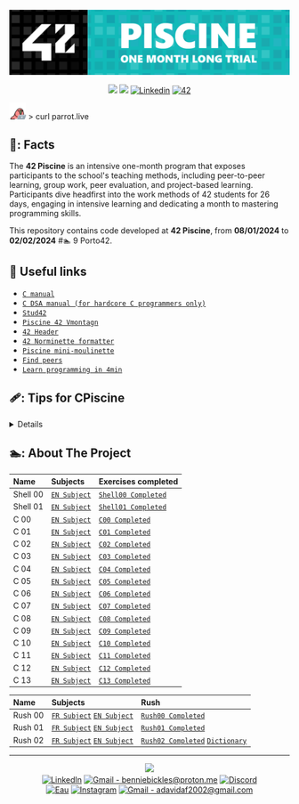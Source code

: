 <p align="center">
   <img src="https://github.com/jotavare/jotavare/blob/main/42/banners/piscine_and_common_core/github_piscine_and_common_core_banner_piscine.png">
</p>

<p align="center">
	<img src="https://img.shields.io/badge/status-finished-success?color=%2312bab9&style=flat-square"/>
	<img src="https://img.shields.io/github/last-commit/Juskocode/piscine?color=%2312bab9&style=flat-square"/>
	<a href='https://www.linkedin.com/in/andre-freitas-331006215/' target="_blank"><img alt='Linkedin' src='https://img.shields.io/badge/LinkedIn-100000?style=flat-square&logo=Linkedin&logoColor=white&labelColor=0A66C2&color=0A66C2'/></a>
	<a href='https://profile.intra.42.fr/users/aaires-d' target="_blank"><img alt='42' src='https://img.shields.io/badge/Porto-100000?style=flat-square&logo=42&logoColor=white&labelColor=000000&color=000000'/></a>
</p>
<a href="https://github.com/Juskocode/piscine" target="_blank"><img width="30" src="https://raw.githubusercontent.com/ItsAnunesS/ItsAnunesS/main/src/img/parrots/laptop_parrot.gif"></a> > curl parrot.live

## 🙂: Facts
The **42 Piscine** is an intensive one-month program that exposes participants to the school's teaching methods, including peer-to-peer learning, group work, peer evaluation, and project-based learning. Participants dive headfirst into the work methods of 42 students for 26 days, engaging in intensive learning and dedicating a month to mastering programming skills.

This repository contains code developed at **42 Piscine**, from **08/01/2024** to **02/02/2024** #🏊 9 Porto42.

## :pushpin: Useful links

* [`C manual`](http://manpagesfr.free.fr/consulter.html](https://www.cimat.mx/ciencia_para_jovenes/bachillerato/libros/%5BKernighan-Ritchie%5DThe_C_Programming_Language.pdf))
* [`C DSA manual (for hardcore C programmers only)`](https://www.cet.edu.in/noticefiles/280_DS%20Complete.pdf)
* [`Stud42`](https://signin.intra.42.fr/users/sign_in)
* [`Piscine 42 Vmontagn`](https://42-beta.vmontagn.fr/login)
* [`42 Header`](https://github.com/42Paris/42header)
* [`42 Norminette formatter`](https://github.com/alexandregv/norminette-vim](https://github.com/dawnbeen/c_formatter_42))
* [`Piscine mini-moulinette`](https://github.com/Buom01/semi-auto-correct-42)
* [`Find peers`](https://find-peers.codam.nl)
* [`Learn programming in 4min`](https://www.youtube.com/watch?v=5p8wTOr8AbU) 

## 🩹: Tips for CPiscine
<details> 
	
# READ THIS BEFORE YOU PASS THE EXAM <br/>
### **Logging into and setting up an exam** <br/>
1-Login with exam / exam at the login screen <br/>
2-Open a terminal and type kinit username and your password after the prompt <br />
3-Type examshell in a terminal to begin <br /> 
### **During the exam** <br />
1-Don't forget to clean up, comment, remove your testing code execs, and libraries prior to submission <br />
2-Don't forget to push your code regularly in the rendu/<test question> directory to vogsphere before typing grademe and y in the examshell terminal <br />
3-Read through all of the subjects and examples again before final submission <br />
### **Before Exams** <br />
1- You should Learn Functions Loops Condition Arrays  Strings before exam 00 <br />
2- You should Learn argc & argv & malloc and free before exam01/exam02 <br />
3- You Should Learn Makefile Library Header Pointers-Functions before final exam <br />
### **Piscine sum up** <br/>
- Projects have no deadline for delivery. <br/>
- Projects can be submitted as many times as necessary.
- Once you set a project as finshed, you have one day to be evaluated, oherwise the system will auto eval
- Before the first exam, study Git, `add`, `commit`, `push` are essential.
- Every Friday there is an exam, so set aside time to study.
- As soon as registration for the exam begins **SIGN UP!**
- Every weekend there is Rush, make an effort to deliver Rush00, the others are more difficult.
- If you're not going to do Rush, don't sign up.
- Do not copy.
- Learn VIM, don't be boring!, it's not that bad `:q`
- Learn gdb and valgrind, they will save your life in the third week. `man gdb`, `man valgrind`
- Live and enjoy the Piscine experience, there are things that are better to learn there, so avoid spoilers.

</details>
<!-- ABOUT THE PROJECT -->

## 🏊: About The Project

Name	|	Subjects       |  Exercises completed
:----------------------------|:------------------------|:-----------------------
Shell 00	|[`EN Subject`](Piscine_Shell/Shell-00/Shell-00_EN.pdf)       | [`Shell00 Completed`](Piscine_Shell/Shell-00)
Shell 01	|[`EN Subject`](Piscine_Shell/Shell-01/Shell-01_EN.pdf)| [`Shell01 Completed`](Piscine_Shell/Shell-01)
C 00	|	[`EN Subject`](Piscine_C/C00/C-00_EN.pdf)| [`C00 Completed`](Piscine_C/C00)
C 01	|	[`EN Subject`](Piscine_C/C01/C-01_EN.pdf)   | [`C01 Completed`](Piscine_C/C01)
C 02	|	[`EN Subject`](Piscine_C/C02/C-02_EN.pdf)| [`C02 Completed`](Piscine_C/C02)
C 03	|	[`EN Subject`](Piscine_C/C03/C-03_EN.pdf) | [`C03 Completed`](Piscine_C/C03)
C 04	|	[`EN Subject`](Piscine_C/C04/C-04_EN.pdf) | [`C04 Completed`](Piscine_C/C04)
C 05	|	[`EN Subject`](Piscine_C/C05/C-05_EN.pdf)  | [`C05 Completed`](Piscine_C/C05)
C 06	|	[`EN Subject`](Piscine_C/C06/C-06_EN.pdf)  | [`C06 Completed`](Piscine_C/C06)
C 07	|	[`EN Subject`](Piscine_C/C07/C-07_EN.pdf)  | [`C07 Completed`](Piscine_C/C07)
C 08	|	[`EN Subject`](Piscine_C/C08/C-08_EN.pdf)  | [`C08 Completed`](Piscine_C/C08)
C 09	|	[`EN Subject`](Piscine_C/C09/C-09_EN.pdf)  | [`C09 Completed`](Piscine_C/C09)
C 10	|	[`EN Subject`](Piscine_C/C10/C-10_EN.pdf)  | [`C10 Completed`](Piscine_C/C10)
C 11	|	[`EN Subject`](Piscine_C/C11/C-11_EN.pdf)  | [`C11 Completed`](Piscine_C/C11)
C 12	|	[`EN Subject`](Piscine_C/C12/C-12_EN.pdf)  | [`C12 Completed`](Piscine_C/C12)
C 13	|	[`EN Subject`](Piscine_C/C13/C-13_EN.pdf)  | [`C13 Completed`](Piscine_C/C13)

Name	|	Subjects       |  Rush 
:----------------------------|:------------------------|:-----------------------
Rush 00	|	 [`FR Subject`](Rushs/Rush-00/Rush-00_Sujet.pdf) [`EN Subject`](Rushs/Rush-00/Rush-00_EN.pdf)       | [`Rush00 Completed`](Rushs/Rush-00)
Rush 01	|	[`FR Subject`](Rushs/Rush-01/Rush-01_Sujet.pdf) [`EN Subject`](Rushs/Rush-01/Rush-01_EN.pdf)| [`Rush01 Completed`](Rushs/Rush-01)
Rush 02	|	[`FR Subject`](Rushs/Rush-02/Rush-02_Sujet.pdf) [`EN Subject`](Rushs/Rush-02/Rush-02_EN.pdf)| [`Rush02 Completed`](Rushs/Rush-02) [`Dictionary`](Rushs/Rush-02/Dictionary.txt)
__________________________________________________________________
<div align="center">
	<div>
	<img height="222em" src="https://avatars.githubusercontent.com/u/94986369?v=4">
	</div>
	<div>
	<div>
    	</div>
    	<div>
  	<a href="https://www.youtube.com/watch?v=dQw4w9WgXcQ" target="_blank"><img align="center" alt="LinkedIn" height="60" src="https://user-images.githubusercontent.com/81205527/157161849-01a9df02-bf32-45be-add4-122bc40b48cf.png"></a>
	<a href = " https://www.youtube.com/watch?v=dQw4w9WgXcQ"> <img align="center" alt="Gmail - benniebickles@proton.me" height="60" src="https://user-images.githubusercontent.com/81205527/157161831-eb9dffee-404b-4ffe-b0af-34671219f7fb.png"></a>
	<a href="https://www.youtube.com/watch?v=dQw4w9WgXcQ" target="_blank"><img align="center" alt="Discord" height="60" src="https://user-images.githubusercontent.com/81205527/157161820-de88dc63-61a3-4c9f-9445-07ac98bf0bc2.png"></a>
	</div>
</div>
<div align="center">
    	<div>
	<a href="https://www.youtube.com/watch?v=dQw4w9WgXcQ" target="_blank"><img align="center" alt="Eau" height="130" src="https://imgs.search.brave.com/VQW-0uqXppOhqodL7xG8rGaEynKGuv-RkHEN8PI-s0c/rs:fit:500:0:0/g:ce/aHR0cHM6Ly91cGxv/YWQud2lraW1lZGlh/Lm9yZy93aWtpcGVk/aWEvY29tbW9ucy84/LzhkLzQyX0xvZ28u/c3Zn.svg"></a>
	<a href="https://www.youtube.com/watch?v=dQw4w9WgXcQ" target="_blank"><img align="center" alt="Instagram" height="150" src="https://imgs.search.brave.com/VQW-0uqXppOhqodL7xG8rGaEynKGuv-RkHEN8PI-s0c/rs:fit:500:0:0/g:ce/aHR0cHM6Ly91cGxv/YWQud2lraW1lZGlh/Lm9yZy93aWtpcGVk/aWEvY29tbW9ucy84/LzhkLzQyX0xvZ28u/c3Zn.svg"></a>
	<a href = "https://www.youtube.com/watch?v=dQw4w9WgXcQ"> <img align="center" alt="Gmail - adavidaf2002@gmail.com" height="150" src="https://imgs.search.brave.com/VQW-0uqXppOhqodL7xG8rGaEynKGuv-RkHEN8PI-s0c/rs:fit:500:0:0/g:ce/aHR0cHM6Ly91cGxv/YWQud2lraW1lZGlh/Lm9yZy93aWtpcGVk/aWEvY29tbW9ucy84/LzhkLzQyX0xvZ28u/c3Zn.svg"></a>
	</div>
</div>
